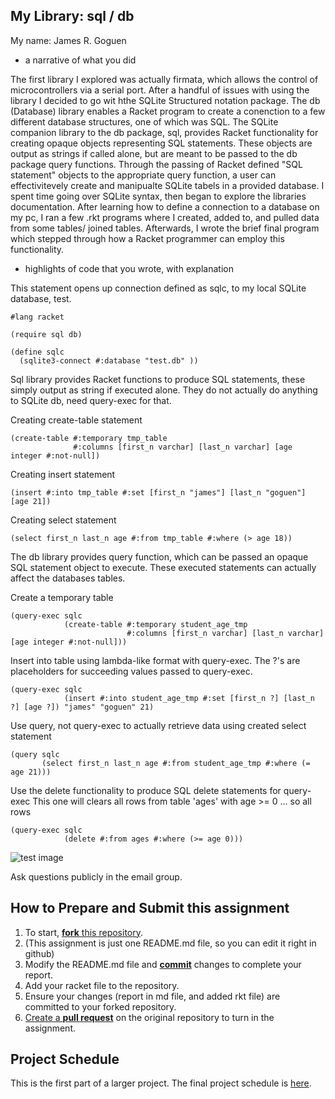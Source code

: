 ## My Library: sql / db
My name: James R. Goguen


* a narrative of what you did

 The first library I explored was actually firmata, which allows the control of microcontrollers via a serial port.
 After a handful of issues with using the library I decided to go wit hthe SQLite Structured notation package. The db (Database) library enables a Racket program to create a conenction to a few different database structures, one of which was SQL. The SQLite companion library to the db package, sql, provides Racket functionality for creating opaque objects representing SQL statements. These objects are output as strings if called alone, but are meant to be passed to the db package query functions. Through the passing of Racket defined "SQL statement" objects to the appropriate query function, a user can effectivitevely create and manipualte SQLite tabels in a provided database.
  I spent time going over SQLite syntax, then began to explore the libraries documentation. After learning how to define a connection to a database on my pc, I ran a few .rkt programs where I created, added to, and pulled data from some tables/ joined tables. Afterwards, I wrote the brief final program which stepped through how a Racket programmer can employ this functionality. 

* highlights of code that you wrote, with explanation


This statement opens up connection defined as sqlc, to my local SQLite database, test.
```
#lang racket

(require sql db)

(define sqlc
  (sqlite3-connect #:database "test.db" ))

```

Sql library provides Racket functions to produce SQL statements, these simply output as string if executed alone.
They do not actually do anything to SQLite db, need query-exec for that.

Creating create-table statement
```
(create-table #:temporary tmp_table
              #:columns [first_n varchar] [last_n varchar] [age integer #:not-null])
```

Creating insert statement
```
(insert #:into tmp_table #:set [first_n "james"] [last_n "goguen"] [age 21])
```

Creating select statement
```
(select first_n last_n age #:from tmp_table #:where (> age 18))
```

The db library provides query function, which can be passed an opaque SQL statement object to execute.
These executed statements can actually affect the databases tables.

Create a temporary table
```
(query-exec sqlc
            (create-table #:temporary student_age_tmp
                          #:columns [first_n varchar] [last_n varchar] [age integer #:not-null]))
```

Insert into table using lambda-like format with query-exec.
The ?'s are placeholders for succeeding values passed to query-exec.
```
(query-exec sqlc
            (insert #:into student_age_tmp #:set [first_n ?] [last_n ?] [age ?]) "james" "goguen" 21)
```

Use query, not query-exec to actually retrieve data using created select statement
```
(query sqlc
       (select first_n last_n age #:from student_age_tmp #:where (= age 21)))
```

Use the delete functionality to produce SQL delete statements for query-exec
This one will clears all rows from table 'ages' with age >= 0 ... so all rows
```
(query-exec sqlc
            (delete #:from ages #:where (>= age 0)))
```


![test image](/testimage.png?raw=true "test image")

Ask questions publicly in the email group.

## How to Prepare and Submit this assignment

1. To start, [**fork** this repository][forking]. 
  2. (This assignment is just one README.md file, so you can edit it right in github)
1. Modify the README.md file and [**commit**][ref-commit] changes to complete your report.
1. Add your racket file to the repository. 
1. Ensure your changes (report in md file, and added rkt file) are committed to your forked repository.
1. [Create a **pull request**][pull-request] on the original repository to turn in the assignment.

## Project Schedule
This is the first part of a larger project. The final project schedule is [here][schedule].

<!-- Links -->
[schedule]: https://github.com/oplS17projects/FP-Schedule
[markdown]: https://help.github.com/articles/markdown-basics/
[forking]: https://guides.github.com/activities/forking/
[ref-clone]: http://gitref.org/creating/#clone
[ref-commit]: http://gitref.org/basic/#commit
[ref-push]: http://gitref.org/remotes/#push
[pull-request]: https://help.github.com/articles/creating-a-pull-request

